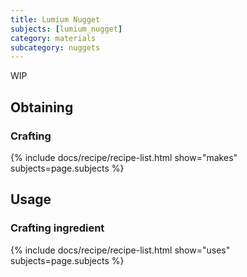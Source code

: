 ```yaml
---
title: Lumium Nugget
subjects: [lumium_nugget]
category: materials
subcategory: nuggets
---
```


WIP

Obtaining
---------

### Crafting
{% include docs/recipe/recipe-list.html show="makes" subjects=page.subjects %}


Usage
-----

### Crafting ingredient
{% include docs/recipe/recipe-list.html show="uses" subjects=page.subjects %}
